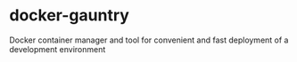 # docker-gauntry
Docker container manager and tool for convenient and fast deployment of a development environment
